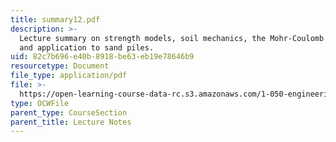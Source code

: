 ```yaml
---
title: summary12.pdf
description: >-
  Lecture summary on strength models, soil mechanics, the Mohr-Coulomb model,
  and application to sand piles.
uid: 82c7b696-e40b-8918-be63-eb19e78646b9
resourcetype: Document
file_type: application/pdf
file: >-
  https://open-learning-course-data-rc.s3.amazonaws.com/1-050-engineering-mechanics-i-fall-2007/82c7b696e40b8918be63eb19e78646b9_summary12.pdf
type: OCWFile
parent_type: CourseSection
parent_title: Lecture Notes
---
```

